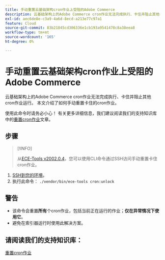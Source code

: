 ```yaml
---
title: 手动重置云基础架构cron作业上受阻的Adobe Commerce
description: 云基础架构上的Adobe Commerce cron作业无法完成执行、卡住并阻止其他cron作业运行。 本文介绍了如何手动重置卡住的cron作业。
exl-id: aec6de8e-c3a9-4a6d-8ecd-a213e77c97a1
feature: Cloud
source-git-commit: 83b21845cd306336e1cb193a9541478c8a38eea8
workflow-type: tm+mt
source-wordcount: '165'
ht-degree: 0%

---
```


# 手动重置云基础架构cron作业上受阻的Adobe Commerce

云基础架构上的Adobe Commerce cron作业无法完成执行、卡住并阻止其他cron作业运行。 本文介绍了如何手动重置卡住的cron作业。

使用此命令时请务必小心！ 有关更多详细信息，我们建议阅读我们的支持知识库中的[重置cron作业](https://experienceleague.adobe.com/docs/commerce-knowledge-base/kb/troubleshooting/miscellaneous/cron-job-is-stuck-in-running-status.html)文章。

## 步骤

>[!INFO]
>
>从[ECE-Tools v2002.0.4](https://experienceleague.adobe.com/docs/commerce-cloud-service/user-guide/release-notes/cloud-release-archive.html#v2002.0.4)，您可以使用CLI命令通过SSH访问手动重置卡住cron作业。

1. [SSH到您的环境](https://experienceleague.adobe.com/docs/commerce-cloud-service/user-guide/develop/secure-connections.html)。
1. 执行此命令： `./vendor/bin/ece-tools cron:unlock`

## 警告

* 该命令会重置&#x200B;**所有**&#x200B;个cron作业，包括当前正在运行的作业；**仅在异常情况下使用它**。
* 避免在索引器运行时使用此解决方案。

## 请阅读我们的支持知识库：

[重置cron作业](https://experienceleague.adobe.com/docs/commerce-knowledge-base/kb/troubleshooting/miscellaneous/cron-job-is-stuck-in-running-status.html)
